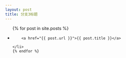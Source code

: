 ```yaml
---
layout: post
title: 分支3标题
---
```



<ul>
	{% for post in site.posts %}
	<li>

		<a href="{{ post.url }}">{{ post.title }}</a>

	</li>
	{% endfor %}
</ul>